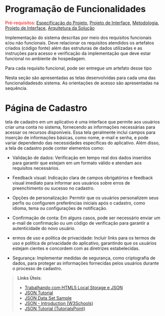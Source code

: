 # Programação de Funcionalidades

<span style="color:red">Pré-requisitos: <a href="2-Especificação do Projeto.md"> Especificação do Projeto</a></span>, <a href="3-Projeto de Interface.md"> Projeto de Interface</a>, <a href="4-Metodologia.md"> Metodologia</a>, <a href="3-Projeto de Interface.md"> Projeto de Interface</a>, <a href="5-Arquitetura da Solução.md"> Arquitetura da Solução</a>

Implementação do sistema descritas por meio dos requisitos funcionais e/ou não funcionais. Deve relacionar os requisitos atendidos os artefatos criados (código fonte) além das estruturas de dados utilizadas e as instruções para acesso e verificação da implementação que deve estar funcional no ambiente de hospedagem.

Para cada requisito funcional, pode ser entregue um artefato desse tipo

Nesta seção são apresentadas as telas desenvolvidas para cada uma das funcionalidadesdo sistema. As orientações de acesso são apresentadas na sequência.

# Página de Cadastro
tela de cadastro em um aplicativo é uma interface que permite aos usuários criar uma conta no sistema, fornecendo as informações necessárias para acessar os recursos disponíveis. Essa tela geralmente inclui campos para inserção de informações básicas, como nome, e-mail e senha, e pode variar dependendo das necessidades específicas do aplicativo. Além disso, a tela de cadastro pode conter elementos como:

- Validação de dados: Verificação em tempo real dos dados inseridos para garantir que estejam em um formato válido e atendam aos requisitos necessários.

- Feedback visual: Indicação clara de campos obrigatórios e feedback visual imediato para informar aos usuários sobre erros de preenchimento ou sucesso no cadastro.

- Opções de personalização: Permitir que os usuários personalizem seus perfis ou configurem preferências iniciais após o cadastro, como idioma, tema ou configurações de notificação.

- Confirmação de conta: Em alguns casos, pode ser necessário enviar um e-mail de confirmação ou um código de verificação para garantir a autenticidade do novo usuário.

- ermos de uso e política de privacidade: Incluir links para os termos de uso e política de privacidade do aplicativo, garantindo que os usuários estejam cientes e concordem com as diretrizes estabelecidas.

- Segurança: Implementar medidas de segurança, como criptografia de dados, para proteger as informações fornecidas pelos usuários durante o processo de cadastro.

  


> **Links Úteis**:
>
> - [Trabalhando com HTML5 Local Storage e JSON](https://www.devmedia.com.br/trabalhando-com-html5-local-storage-e-json/29045)
> - [JSON Tutorial](https://www.w3resource.com/JSON)
> - [JSON Data Set Sample](https://opensource.adobe.com/Spry/samples/data_region/JSONDataSetSample.html)
> - [JSON - Introduction (W3Schools)](https://www.w3schools.com/js/js_json_intro.asp)
> - [JSON Tutorial (TutorialsPoint)](https://www.tutorialspoint.com/json/index.htm)
